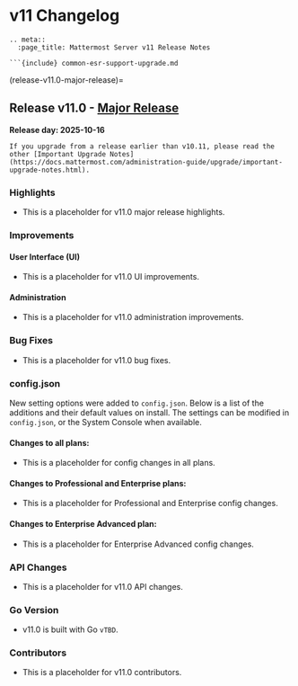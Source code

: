 # v11 Changelog

```{eval-rst}
.. meta::
  :page_title: Mattermost Server v11 Release Notes
```

```{Important}
```{include} common-esr-support-upgrade.md
```

(release-v11.0-major-release)=
## Release v11.0 - [Major Release](https://docs.mattermost.com/product-overview/release-policy.html#release-types)

**Release day: 2025-10-16**

```{Important}
If you upgrade from a release earlier than v10.11, please read the other [Important Upgrade Notes](https://docs.mattermost.com/administration-guide/upgrade/important-upgrade-notes.html).
```

### Highlights
 - This is a placeholder for v11.0 major release highlights.

### Improvements

#### User Interface (UI)
 - This is a placeholder for v11.0 UI improvements.

#### Administration
 - This is a placeholder for v11.0 administration improvements.

### Bug Fixes
 - This is a placeholder for v11.0 bug fixes.

### config.json
New setting options were added to ``config.json``. Below is a list of the additions and their default values on install. The settings can be modified in ``config.json``, or the System Console when available.

#### Changes to all plans:
 - This is a placeholder for config changes in all plans.

#### Changes to Professional and Enterprise plans: 
 - This is a placeholder for Professional and Enterprise config changes.

#### Changes to Enterprise Advanced plan: 
 - This is a placeholder for Enterprise Advanced config changes.

### API Changes
 - This is a placeholder for v11.0 API changes.

### Go Version
 - v11.0 is built with Go ``vTBD``.

### Contributors
 - This is a placeholder for v11.0 contributors.